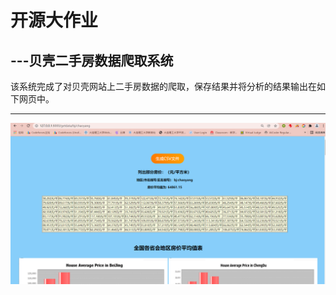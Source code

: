 开源大作业
==
---贝壳二手房数据爬取系统
--
该系统完成了对贝壳网站上二手房数据的爬取，保存结果并将分析的结果输出在如下网页中。
***
![image](https://github.com/Liuyz123321/lyzReposit/blob/master/images/1232.png)
